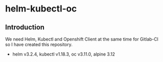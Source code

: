 # helm-kubectl-oc
## Introduction
We need Helm, Kubectl and Openshift Client at the same time for Gitlab-CI so I have created this repository.

* helm v3.2.4, kubectl v1.18.3, oc v3.11.0,  alpine 3.12
